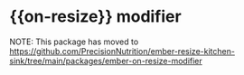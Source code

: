 # {{on-resize}} modifier

NOTE: This package has moved to https://github.com/PrecisionNutrition/ember-resize-kitchen-sink/tree/main/packages/ember-on-resize-modifier
